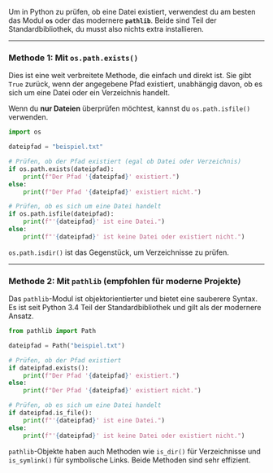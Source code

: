 Um in Python zu prüfen, ob eine Datei existiert, verwendest du am besten das Modul **`os`** oder das modernere **`pathlib`**. Beide sind Teil der Standardbibliothek, du musst also nichts extra installieren.

-----

### Methode 1: Mit `os.path.exists()`

Dies ist eine weit verbreitete Methode, die einfach und direkt ist. Sie gibt `True` zurück, wenn der angegebene Pfad existiert, unabhängig davon, ob es sich um eine Datei oder ein Verzeichnis handelt.

Wenn du **nur Dateien** überprüfen möchtest, kannst du `os.path.isfile()` verwenden.

```python
import os

dateipfad = "beispiel.txt"

# Prüfen, ob der Pfad existiert (egal ob Datei oder Verzeichnis)
if os.path.exists(dateipfad):
    print(f"Der Pfad '{dateipfad}' existiert.")
else:
    print(f"Der Pfad '{dateipfad}' existiert nicht.")

# Prüfen, ob es sich um eine Datei handelt
if os.path.isfile(dateipfad):
    print(f"'{dateipfad}' ist eine Datei.")
else:
    print(f"'{dateipfad}' ist keine Datei oder existiert nicht.")
```

`os.path.isdir()` ist das Gegenstück, um Verzeichnisse zu prüfen.

-----

### Methode 2: Mit `pathlib` (empfohlen für moderne Projekte)

Das `pathlib`-Modul ist objektorientierter und bietet eine sauberere Syntax. Es ist seit Python 3.4 Teil der Standardbibliothek und gilt als der modernere Ansatz.

```python
from pathlib import Path

dateipfad = Path("beispiel.txt")

# Prüfen, ob der Pfad existiert
if dateipfad.exists():
    print(f"Der Pfad '{dateipfad}' existiert.")
else:
    print(f"Der Pfad '{dateipfad}' existiert nicht.")

# Prüfen, ob es sich um eine Datei handelt
if dateipfad.is_file():
    print(f"'{dateipfad}' ist eine Datei.")
else:
    print(f"'{dateipfad}' ist keine Datei oder existiert nicht.")
```

`pathlib`-Objekte haben auch Methoden wie `is_dir()` für Verzeichnisse und `is_symlink()` für symbolische Links. Beide Methoden sind sehr effizient.
